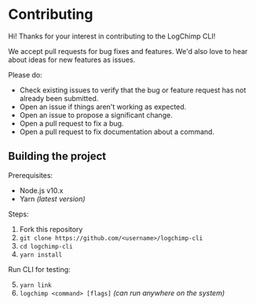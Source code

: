 # Contributing

Hi! Thanks for your interest in contributing to the LogChimp CLI!

We accept pull requests for bug fixes and features. We'd also love to hear about ideas for new features as issues.

Please do:

* Check existing issues to verify that the bug or feature request has not already been submitted.
* Open an issue if things aren't working as expected.
* Open an issue to propose a significant change.
* Open a pull request to fix a bug.
* Open a pull request to fix documentation about a command.

## Building the project

Prerequisites:

* Node.js v10.x
* Yarn _(latest version)_

Steps:

1. Fork this repository
2. `git clone https://github.com/<username>/logchimp-cli`
3. `cd logchimp-cli`
4. `yarn install`

Run CLI for testing:

5. `yarn link`
6. `logchimp <command> [flags]` _(can run anywhere on the system)_
